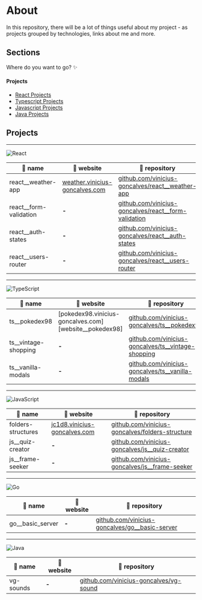 # About
In this repository, there will be a lot of things useful about my project - as projects grouped by technologies, links about me and more.

## Sections
Where do you want to go? ✨

#### Projects
  - [React Projects](#react-projects)
  - [Typescript Projects](#typescript-projects)
  - [Javascript Projects](#javascript-projects)
  - [Java Projects](#java-projects)


<div id="projects">

## Projects

***

<div id="react-projects">
  
  ![][react]

  |       📂 name          | 🔗 website   |  🚀 repository |
  | ---------------------   | ----------   | -------------- |
  | react__weather-app      | [weather.vinicius-goncalves.com][website__weather-app] | [github.com/vinicius-goncalves/react__weather-app][repo__react__weather-app]
  | react__form-validation  | **-**                                                  | [github.com/vinicius-goncalves/react__form-validation][repo__react__form-validation]
  | react__auth-states      | **-**                                                  | [github.com/vinicius-goncalves/react__auth-states][repo__react__auth-states]
  | react__users-router     | **-**                                                  | [github.com/vinicius-goncalves/react__users-router][repo__react__users-router]
  
</div>

***

<div id="typescript-projects">
  
  ![][typescript]

  |     📂 name      | 🔗 website | 🚀 repository |
  | ---------------- | ----------- | ------------   |
  | ts__pokedex98               | [pokedex98.vinicius-goncalves.com][website__pokedex98] | [github.com/vinicius-goncalves/ts__pokedex98][repo__ts__pokedex98]
  | ts__vintage-shopping        | **-** | [github.com/vinicius-goncalves/ts__vintage-shopping][repo__ts__vintage-shopping]
  | ts__vanilla-modals          | **-** | [github.com/vinicius-goncalves/ts__vanilla-modals][repo__ts__vanilla-modals]
  
</div>

***

<div id="javascript-projects">
  
  ![][javascript]

  |      📂 name        | 🔗 website | 🚀 repository |
  | ------------------- | ----------- | -------------- |
  | folders-structures  | [jc1d8.vinicius-goncalves.com][website__folders-structure] | [github.com/vinicius-goncalves/folders-structure][repo__folders-structure]
  | js__quiz-creator        | **-**                                                  | [github.com/vinicius-goncalves/js__quiz-creator][repo__js__quiz-creator]
  | js__frame-seeker    | **-**                                                      | [github.com/vinicius-goncalves/js__frame-seeker][repo__js__frame-seeker]
  
</div>

***

<div id="go-projects">
  
  ![][go]

  |      📂 name        | 🔗 website | 🚀 repository |
  | ------------------- | ----------- | -------------- |
  | go__basic_server    | **-**       | [github.com/vinicius-goncalves/go__basic-server][repo__go__basic-server]
  
</div>

***

<div id="java-projects">
  
  ![][java]

  |      📂 name      | 🔗 website  | 🚀 repository |
  | ----------------- | ------------ | -------------- |
  | vg-sounds | **-** | [github.com/vinicius-goncalves/vg-sound][repo__vg-sounds]
  
</div>
  
</div>

[comment]: # (reference-paths)
[comment]: # (react-projects)
  
  [repo__react__weather-app]: <https://github.com/vinicius-goncalves/react__weather-app> "repo__react__weather-app"
  [website__weather-app]: <https://weather.vinicius-goncalves.com> "website__weather-app"
  
  [repo__react__form-validation]: <https://github.com/vinicius-goncalves/react__form-validation> "repo__react__form-validation"
  [website__form-validation]: <> "website__form-validation"
  
  [repo__react__auth-states]: <https://github.com/vinicius-goncalves/react__auth-states> "repo__react__auth-states"
  [website__auth-states]: <> "website__auth-states"
  
  [repo__react__users-router]: <https://github.com/vinicius-goncalves/react__users-router> "repo__react__users-router"
  [website__users-router]: <> "website__users-router"
  
[comment]: # (react-projects)
[comment]: # (typescript-projects)

  [repo__ts__pokedex98]: <https://github.com/vinicius-goncalves/ts__pokedex98> "repo__ts__pokedex98"
  [website__ts__pokedex98]: <https://pokedex98.vinicius-goncalves.com> "website__ts__pokedex98"
  
  [repo__ts__vintage-shopping]: <https://github.com/vinicius-goncalves/ts__vintage-shopping> "repo__ts__vintage-shopping"
  [website__ts__vintage-shopping]: <> "website__ts__vintage-shopping"
  
  [repo__ts__vanilla-modals]: <https://github.com/vinicius-goncalves/ts__vanilla-modals> "repo__ts__vanilla-modals"
  [website__ts__vanilla-modals]: <> "website__ts__vanilla-modals"
  
[comment]: # (typescript-projects)
[comment]: # (javascript-projects)

  [repo__folders-structure]: <https://github.com/vinicius-goncalves/folders-structure> "repo__folders-structure"
  [website__folders-structure]: <https://jc1d8.vinicius-goncalves.com> "website__folders-structure"
  
  [repo__js__quiz-creator]: <https://github.com/vinicius-goncalves/js__quiz-creator> "repo__js__quiz-creator"
  [website__js__quiz-creator]: <https://github.com/vinicius-goncalves/js__quiz-creator> "website__js__quiz-creator"
  
  [repo__js__frame-seeker]: <https://github.com/vinicius-goncalves/frame-seeker> "repo__js__frame-seeker"
  [website__js__frame-seeker]: <> "website__js__frame-seeker"
  
[comment]: # (javascript-projects)
[comment]: # (go-projects)

  [repo__go__basic-server]: <https://github.com/vinicius-goncalves/go__basic-server> "repo__go__basic-server"
  
[comment]: # (go-projects)
[comment]: # (java-projects)

  [repo__vg-sounds]: <https://github.com/vinicius-goncalves/vg-sounds> "repo__vg-sounds"
  
[comment]: # (java-projects)
[comment]: # (reference-paths)

[comment]: # (badge-references)
[comment]: # (client-side-badges)
[javascript]: <https://img.shields.io/badge/JavaScript-323330?style=for-the-badge&logo=javascript&logoColor=F7DF1E> "JavaScript"
[html]: <https://img.shields.io/badge/HTML%205-323330?style=for-the-badge&logo=html5> "HTML"
[css]: <https://img.shields.io/badge/CSS3-323330?style=for-the-badge&logo=css3&logoColor=007ACC> "CSS"
[markdown]: <https://img.shields.io/badge/Markdown-323330?style=for-the-badge&logo=markdown&logoColor=#FF6C37>
[typescript]: <https://img.shields.io/badge/TypeScript-323330?style=for-the-badge&logo=typescript&logoColor=3077C5> "TypeScript"
[java]: <https://img.shields.io/badge/Java-323330?style=for-the-badge&logo=openjdk> "Java"
[comment]: # (client-side-badges)

[comment]: # (server-side-badges)
[nodejs]: <https://img.shields.io/badge/Node.js-323330?style=for-the-badge&logo=node.js> "NodeJS"
[mysql]: <https://img.shields.io/badge/MySQL-323330?style=for-the-badge&logo=mysql> "MySQL"
[mongodb]: <https://img.shields.io/badge/MongoDB-323330?style=for-the-badge&logo=mongodb&logoColor=4EA94B> "MongoDB"
[java]: <https://img.shields.io/badge/Java-323330?style=for-the-badge&logo=openjdk&logoColor=437291> "Java"
[nodejs]: <https://img.shields.io/badge/Node.js-323330?style=for-the-badge&logo=node.js> "NodeJS"
[go]: <https://img.shields.io/badge/Go-323330?style=for-the-badge&logo=go> "Go"
[comment]: # (server-side-badges)

[comment]: # (libraries-badges)
[firebase]: <https://img.shields.io/badge/Firebase-323330?style=for-the-badge&logo=firebase&logoColor=FFCA28> "Firebase"
[mongoose]: <https://img.shields.io/badge/Mongoose-323330?style=for-the-badge&logo=mongoose&logoColor=880000> "Mongoose"
[express]: <https://img.shields.io/badge/Express-323330?style=for-the-badge&logo=express&logoColor=#000000> "Express"
[jwt]: <https://img.shields.io/badge/JWT-323330?style=for-the-badge&logo=jsonwebtokens&logoColor=#000000> "JWT"
[vue]: <https://img.shields.io/badge/Vue.js-323330?style=for-the-badge&logo=vue.js&logoColor=#4FC08D> "Vue"
[react]: <https://img.shields.io/badge/React-323330?style=for-the-badge&logo=React> "React"
[tailwind]: <https://img.shields.io/badge/Tailwind-323330?style=for-the-badge&logo=TailwindCSS> "Tailwind"
[redux]: <https://img.shields.io/badge/Redux-323330?style=for-the-badge&logo=redux&logoColor=764ABC> "Redux"
[comment]: # (libraries-badges)

[comment]: # (tools-badges)
[visual-studio-code]: <https://img.shields.io/badge/Visual_Studio_Code-323330?style=for-the-badge&logo=v&logoColor=0078D4> "Visual Studio Code"
[git]: <https://img.shields.io/badge/Git-323330?style=for-the-badge&logo=git> "Git"
[mysql-workbench]: <https://img.shields.io/badge/MySQL_Workbench-323330?style=for-the-badge&logo=mysql> "MySQL Workbench"
[postman]: <https://img.shields.io/badge/Postman-323330?style=for-the-badge&logo=postman&logoColor=#FF6C37> "Postman"
[mongodb-compass]: <https://img.shields.io/badge/MongoDB_Compass-323330?style=for-the-badge&logo=mongodb&logoColor=4EA94B> "MongoDB Compass"
[comment]: # (tools-badges)
[comment]: # (badge-references)

[comment]: # (links)
[0]: <https://vinicius-goncalves.com> "Personal website"
[1]: <https://withgoogle.vinicius-goncalves.com> "@expertvinicius Google Product Experts Program Profile"
[2]: <https://linktr.ee/expertvinicius> "Linktree @expertvinicius"
[comment]: # (links)
